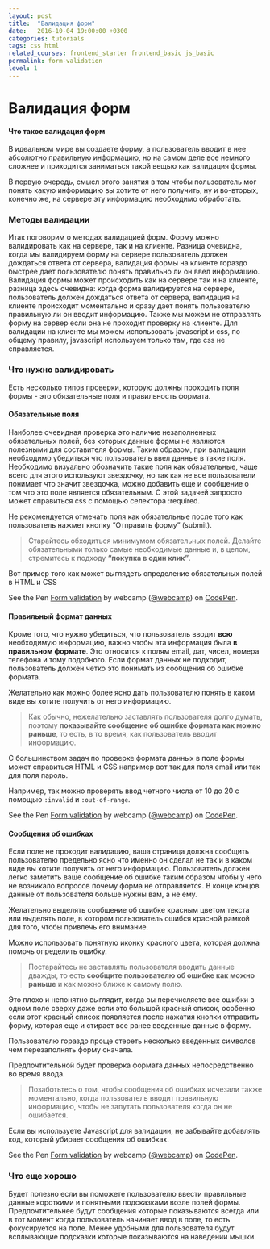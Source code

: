 ```yaml
---
layout: post
title:  "Валидация форм"
date:   2016-10-04 19:00:00 +0300
categories: tutorials
tags: css html
related_courses: frontend_starter frontend_basic js_basic
permalink: form-validation
level: 1
---
```


# Валидация форм

#### Что такое валидация форм

В идеальном мире вы создаете форму, а пользователь вводит в нее абсолютно правильную информацию, но на самом деле все немного сложнее и приходится заниматься такой вещью как валидация формы.

В первую очередь, смысл этого занятия в том чтобы пользователь мог понять какую информацию вы хотите от него получить, ну и во-вторых, конечно же, на сервере эту информацию необходимо обработать.

### <span class="icon-homecode" id="validation-types" data-magellan-target="validation-types"></span> Методы валидации

Итак поговорим о методах валидацией форм.
Форму можно валидировать как на сервере, так и на клиенте.
Разница очевидна, когда мы валидируем форму на сервере пользователь должен дождаться ответа от сервера, валидация формы на клиенте гораздо быстрее дает пользователю понять правильно ли он ввел информацию.
Валидация формы может происходить как на сервере так и на клиенте, разница здесь очевидна: когда форма валидируется на сервере, пользователь должен дождаться ответа от сервера, валидация на клиенте происходит моментально и сразу дает понять пользователю правильную ли он вводит информацию.
 Также мы можем не отправлять форму на сервер если она не проходит проверку на клиенте. 
Для валидации на клиенте мы можем использовать javascript и css, по общему правилу, javascript используем только там, где css не справляется.

### <span class="icon-homecode" id="what-to-validate" data-magellan-target="what-to-validate"></span> Что нужно валидировать

Есть несколько типов проверки, которую должны проходить поля формы - это обязательные поля и правильность формата.
 
#### Обязательные поля
Наиболее очевидная проверка это наличие незаполненных обязательных полей, без которых данные формы не являются полезными для составителя формы.
Таким образом, при валидации необходимо убедиться что пользователь ввел данные в такие поля. 
Необходимо визуально обозначить такие поля как обязательные, чаще всего для этого используют звездочку, но так как не все пользователи понимает что значит звездочка, можно добавить еще и сообщение о том что это поле является обязательным. 
С этой задачей запросто может справиться css с помощью селектора :required.

Не рекомендуется  отмечать поля как обязательные после того как пользователь нажмет кнопку “Отправить форму” (submit).

> Старайтесь обходиться минимумом  обязательных полей. Делайте обязательными только самые необходимые данные и, в целом, стремитесь к подходу **“покупка в один клик”**.

Вот пример того как может выглядеть определение обязательных полей в HTML и CSS

<p data-height="265" data-theme-id="dark" data-slug-hash="KgyELZ" data-default-tab="html,result" data-user="webcamp" data-embed-version="2" class="codepen">See the Pen <a href="http://codepen.io/webcamp/pen/KgyELZ/">Form validation</a> by webcamp (<a href="http://codepen.io/webcamp">@webcamp</a>) on <a href="http://codepen.io">CodePen</a>.</p>

#### Правильный формат данных
Кроме того, что нужно убедиться, что пользователь вводит **всю** необходимую информацию, важно чтобы эта информация была **в правильном формате**. 
Это относится к полям email, дат, чисел, номера телефона и тому подобного. Если формат данных не подходит, пользователь должен четко это понимать из сообщения об ошибке формата.

Желательно как можно более ясно дать пользователю понять в каком виде вы хотите получить от него информацию. 

> Как обычно, нежелательно заставлять пользователя долго думать, поэтому **показывайте сообщение об ошибке формата как можно раньше**, то есть, в то время, как пользователь вводит информацию. 

С большинством задач по проверке формата  данных в поле формы может справиться HTML и CSS например вот так для поля email или так для поля пароль. 

Например, так можно проверять ввод четного числа от 10 до 20 с помощью `:invalid` и `:out-of-range`.

<p data-height="365" data-theme-id="dark" data-slug-hash="YGErWp" data-default-tab="html,result" data-user="webcamp" data-embed-version="2" class="codepen">See the Pen <a href="http://codepen.io/webcamp/pen/YGErWp/">Form validation</a> by webcamp (<a href="http://codepen.io/webcamp">@webcamp</a>) on <a href="http://codepen.io">CodePen</a>.</p>

#### Сообщения об ошибках

Если поле не проходит валидацию, ваша страница должна сообщить пользователю предельно ясно что именно он сделал не так и в каком виде вы хотите получить от него информацию. 
Пользователь должен легко заметить ваше сообщение об ошибке таким образом чтобы у него не возникало вопросов почему форма не отправляется. В конце концов данные от пользователя больше нужны вам, а не ему.

Желательно выделять сообщение об ошибке красным цветом текста или выделять поле, в котором пользователь ошибся красной рамкой для того, чтобы привлечь его внимание. 

Можно использовать понятную иконку красного цвета, которая должна помочь определить ошибку.

> Постарайтесь не заставлять пользователя вводить данные дважды, то есть **сообщите пользователю об ошибке как можно раньше** и как можно ближе к самому полю. 

Это плохо и непонятно выглядит, когда вы перечисляете все ошибки в одном поле сверху даже если это большой красный список, особенно если этот красный список появляется после нажатия кнопки отправить форму, которая еще и стирает все ранее введенные данные в форму.

Пользователю гораздо проще стереть несколько введенных символов чем перезаполнять форму сначала.

Предпочтительной будет проверка формата данных непосредственно во время ввода. 

> Позаботьтесь о том, чтобы  сообщения об ошибках исчезали также моментально, когда пользователь вводит правильную информацию, чтобы не запутать пользователя когда он не ошибается.

Если вы используете Javascript для валидации, не забывайте добавлять код, который убирает сообщения об ошибках.

<p data-height="455" data-theme-id="dark" data-slug-hash="Zpakyg" data-default-tab="js,result" data-user="webcamp" data-embed-version="2" class="codepen">See the Pen <a href="http://codepen.io/webcamp/pen/Zpakyg/">Form validation</a> by webcamp (<a href="http://codepen.io/webcamp">@webcamp</a>) on <a href="http://codepen.io">CodePen</a>.</p>

### <span class="icon-homecode" id="good" data-magellan-target="good"></span> Что еще хорошо

Будет полезно если вы поможете пользователю ввести правильные данные короткими и понятными подсказками возле полей формы. Предпочтительнее будут сообщения которые показываются всегда или в тот момент когда пользователь начинает ввод в поле, то есть фокусируется на поле. 
Менее удобными для пользователя будут всплывающие подсказки которые показываются на наведении мышки.

<script async src="//assets.codepen.io/assets/embed/ei.js"></script>